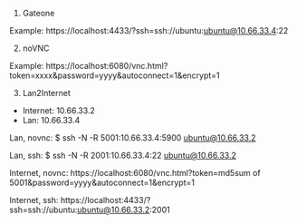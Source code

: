 
1. Gateone

Example: https://localhost:4433/?ssh=ssh://ubuntu:ubuntu@10.66.33.4:22

2. noVNC

Example: https://localhost:6080/vnc.html?token=xxxx&password=yyyy&autoconnect=1&encrypt=1

3. Lan2Internet

* Internet: 10.66.33.2
* Lan: 10.66.33.4

Lan, novnc:
    $ ssh -N -R 5001:10.66.33.4:5900 ubuntu@10.66.33.2

Lan, ssh:
    $ ssh -N -R 2001:10.66.33.4:22 ubuntu@10.66.33.2

Internet, novnc:
    https://localhost:6080/vnc.html?token=md5sum of 5001&password=yyyy&autoconnect=1&encrypt=1

Internet, ssh:
    https://localhost:4433/?ssh=ssh://ubuntu:ubuntu@10.66.33.2:2001
